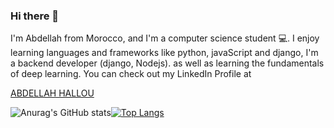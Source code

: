 ### Hi there 👋

I'm Abdellah from Morocco, and I'm a computer science student 💻. I enjoy learning languages and frameworks like python, javaScript and django, I'm a backend developer (django, Nodejs). as well as learning the fundamentals of deep learning. You can check out my LinkedIn Profile at <div class="badge-base LI-profile-badge" data-locale="ar_AE" data-size="medium" data-theme="dark" data-type="VERTICAL" data-vanity="abdellah-hallou" data-version="v1"><a class="badge-base__link LI-simple-link" href="https://ma.linkedin.com/in/abdellah-hallou?trk=profile-badge">ABDELLAH HALLOU</a></div>

![Anurag's GitHub stats](https://github-readme-stats.vercel.app/api?username=ABDELLAH-Hallou&show_icons=true&theme=algolia&count_private=true&include_all_commits=true)[![Top Langs](https://github-readme-stats.vercel.app/api/top-langs/?username=anuraghazra&langs_count=8&layout=compact&theme=algolia)](https://github.com/anuraghazra/github-readme-stats)
              

